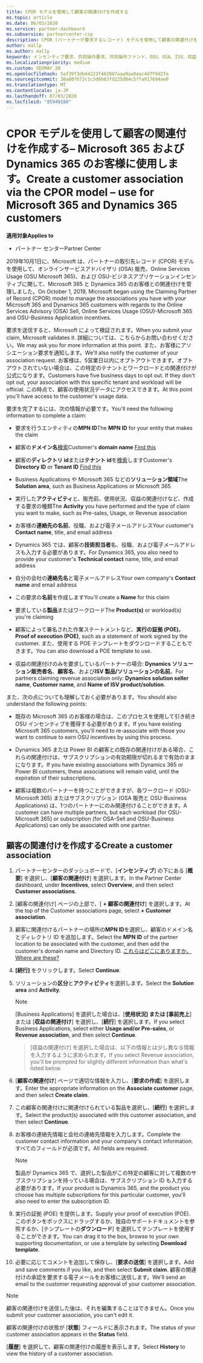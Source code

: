 ```yaml
---
title: CPOR モデルを使用して顧客の関連付けを作成する
ms.topic: article
ms.date: 06/03/2020
ms.service: partner-dashboard
ms.subservice: partnercenter-csp
description: CPOR (パートナーが要求するレコード) モデルを使用して顧客の関連付けを作成します。 Microsoft 365 と Dynamics 365 の顧客の売上、使用状況、& インセンティブを管理するのに役立ちます。
author: mallp
ms.author: mallp
keywords: インセンティブ要求、共同操作要求、共同操作ファンド、OSU、OSA、ISV、収益関連
ms.localizationpriority: medium
ms.custom: SEOMAY.20
ms.openlocfilehash: 5af39f3dbd4223f462807aaa9aa8eac4d7f9d2fe
ms.sourcegitcommit: 36a60f672c1c3d6b63fd225d04c5ffa917694ae0
ms.translationtype: MT
ms.contentlocale: ja-JP
ms.lasthandoff: 07/03/2020
ms.locfileid: "85949180"
---
```

# <a name="create-a-customer-association-via-the-cpor-model--use-for-microsoft-365-and-dynamics-365-customers"></a><span data-ttu-id="526e7-105">CPOR モデルを使用して顧客の関連付けを作成する– Microsoft 365 および Dynamics 365 のお客様に使用します。</span><span class="sxs-lookup"><span data-stu-id="526e7-105">Create a customer association via the CPOR model – use for Microsoft 365 and Dynamics 365 customers</span></span>

<span data-ttu-id="526e7-106">**適用対象**</span><span class="sxs-lookup"><span data-stu-id="526e7-106">**Applies to**</span></span>

- <span data-ttu-id="526e7-107">パートナー センター</span><span class="sxs-lookup"><span data-stu-id="526e7-107">Partner Center</span></span>

<span data-ttu-id="526e7-108">2019年10月1日に、Microsoft は、パートナーの取引先レコード (CPOR) モデルを使用して、オンラインサービスアドバイザリ (OSA) 販売、Online Services Usage (OSU Microsoft 365)、および OSU-ビジネスアプリケーションインセンティブに関して、Microsoft 365 と Dynamics 365 のお客様との関連付けを管理しました。</span><span class="sxs-lookup"><span data-stu-id="526e7-108">On October 1, 2019, Microsoft began using the Claiming Partner of Record (CPOR) model to manage the associations you have with your Microsoft 365 and Dynamics 365 customers with regards to the Online Services Advisory (OSA) Sell, Online Services Usage (OSU)-Microsoft 365 and OSU-Business Application incentives.</span></span>

<span data-ttu-id="526e7-109">要求を送信すると、Microsoft によって検証されます。</span><span class="sxs-lookup"><span data-stu-id="526e7-109">When you submit your claim, Microsoft validates it.</span></span> <span data-ttu-id="526e7-110">詳細については、こちらからお問い合わせください。</span><span class="sxs-lookup"><span data-stu-id="526e7-110">We may ask you for more information at this point.</span></span> <span data-ttu-id="526e7-111">また、お客様にアソシエーション要求を通知します。</span><span class="sxs-lookup"><span data-stu-id="526e7-111">We'll also notify the customer of your association request.</span></span> <span data-ttu-id="526e7-112">お客様は、5営業日以内にオプトアウトできます。オプトアウトされていない場合は、この特定のテナントとワークロードとの関連付けが公式になります。</span><span class="sxs-lookup"><span data-stu-id="526e7-112">Customers have five business days to opt out. If they don't opt out, your association with this specific tenant and workload will be official.</span></span> <span data-ttu-id="526e7-113">この時点で、顧客の使用状況データにアクセスできます。</span><span class="sxs-lookup"><span data-stu-id="526e7-113">At this point you'll have access to the customer's usage data.</span></span> 

<span data-ttu-id="526e7-114">要求を完了するには、次の情報が必要です。</span><span class="sxs-lookup"><span data-stu-id="526e7-114">You'll need the following information to complete a claim:</span></span>

- <span data-ttu-id="526e7-115">要求を行うエンティティの**MPN ID**</span><span class="sxs-lookup"><span data-stu-id="526e7-115">The **MPN ID** for your entity that makes the claim</span></span>

- <span data-ttu-id="526e7-116">顧客の**ドメイン名**[検索](https://docs.microsoft.com/partner-center/find-customer-domain-name)</span><span class="sxs-lookup"><span data-stu-id="526e7-116">Customer's **domain name** [Find this](https://docs.microsoft.com/partner-center/find-customer-domain-name)</span></span>

- <span data-ttu-id="526e7-117">顧客の**ディレクトリ id**または**テナント id**を[検索](https://docs.microsoft.com/partner-center/find-customer-domain-name)します</span><span class="sxs-lookup"><span data-stu-id="526e7-117">Customer's **Directory ID** or **Tenant ID** [Find this](https://docs.microsoft.com/partner-center/find-customer-domain-name)</span></span>

- <span data-ttu-id="526e7-118">Business Applications や Microsoft 365 などの**ソリューション領域**</span><span class="sxs-lookup"><span data-stu-id="526e7-118">The **Solution area**, such as Business Applications or Microsoft 365</span></span>

- <span data-ttu-id="526e7-119">実行した**アクティビティ**と、販売前、使用状況、収益の関連付けなど、作成する要求の種類</span><span class="sxs-lookup"><span data-stu-id="526e7-119">The **Activity** you have performed and the type of claim you want to make, such as Pre-sales, Usage, or Revenue association</span></span>

- <span data-ttu-id="526e7-120">お客様の**連絡先の名前**、役職、および電子メールアドレス</span><span class="sxs-lookup"><span data-stu-id="526e7-120">Your customer's **Contact name**, title, and email address</span></span>

- <span data-ttu-id="526e7-121">Dynamics 365 では、顧客の**技術担当者**名、役職、および電子メールアドレスも入力する必要があります。</span><span class="sxs-lookup"><span data-stu-id="526e7-121">For Dynamics 365, you also need to provide your customer's **Technical contact** name, title, and email address</span></span>

- <span data-ttu-id="526e7-122">自分の会社の**連絡先名**と電子メールアドレス</span><span class="sxs-lookup"><span data-stu-id="526e7-122">Your own company's **Contact name** and email address</span></span>

- <span data-ttu-id="526e7-123">この要求の**名前**を作成します</span><span class="sxs-lookup"><span data-stu-id="526e7-123">You'll create a **Name** for this claim</span></span>

- <span data-ttu-id="526e7-124">要求している**製品**またはワークロード</span><span class="sxs-lookup"><span data-stu-id="526e7-124">The **Product(s)** or workload(s) you're claiming</span></span>

- <span data-ttu-id="526e7-125">顧客によって署名された作業ステートメントなど、**実行の証拠 (POE)**。</span><span class="sxs-lookup"><span data-stu-id="526e7-125">**Proof of execution (POE)**, such as a statement of work signed by the customer.</span></span> <span data-ttu-id="526e7-126">また、使用する POE テンプレートをダウンロードすることもできます。</span><span class="sxs-lookup"><span data-stu-id="526e7-126">You can also download a POE template to use.</span></span>

- <span data-ttu-id="526e7-127">収益の関連付けのみを要求しているパートナーの場合: **Dynamics ソリューション販売者名**、**顧客名**、および**ISV 製品/ソリューションの名前**。</span><span class="sxs-lookup"><span data-stu-id="526e7-127">For partners claiming revenue association only: **Dynamics solution seller name**, **Customer name**, and **Name of ISV product/solution**.</span></span> 

<span data-ttu-id="526e7-128">また、次の点についても理解しておく必要があります。</span><span class="sxs-lookup"><span data-stu-id="526e7-128">You should also understand the following points:</span></span>

- <span data-ttu-id="526e7-129">既存の Microsoft 365 のお客様の場合は、このプロセスを使用して引き続き OSU インセンティブを獲得する必要があります。</span><span class="sxs-lookup"><span data-stu-id="526e7-129">If you have existing Microsoft 365 customers, you'll need to re-associate with those you want to continue to earn OSU incentives by using this process.</span></span>

- <span data-ttu-id="526e7-130">Dynamics 365 または Power BI の顧客との既存の関連付けがある場合、これらの関連付けは、サブスクリプションの有効期限が切れるまで有効のままになります。</span><span class="sxs-lookup"><span data-stu-id="526e7-130">If you have existing associations with Dynamics 365 or Power BI customers, these associations will remain valid, until the expiration of their subscriptions.</span></span>

- <span data-ttu-id="526e7-131">顧客は複数のパートナーを持つことができますが、各ワークロード (OSU-Microsoft 365) またはサブスクリプション (OSA 販売と OSU-Business Applications) は、1つのパートナーにのみ関連付けることができます。</span><span class="sxs-lookup"><span data-stu-id="526e7-131">A customer can have multiple partners, but each workload (for OSU-Microsoft 365) or subscription (for OSA-Sell and OSU-Business Applications) can only be associated with one partner.</span></span>

## <a name="create-a-customer-association"></a><span data-ttu-id="526e7-132">顧客の関連付けを作成する</span><span class="sxs-lookup"><span data-stu-id="526e7-132">Create a customer association</span></span>

1. <span data-ttu-id="526e7-133">パートナーセンターのダッシュボードで、[**インセンティブ**] の下にある [**概要**] を選択し、[**顧客の関連付け**] を選択します。</span><span class="sxs-lookup"><span data-stu-id="526e7-133">In the Partner Center dashboard, under **Incentives**, select **Overview**, and then select **Customer associations**.</span></span> 

2. <span data-ttu-id="526e7-134">[顧客の関連付け] ページの上部で、[ **+ 顧客の関連付け**] を選択します。</span><span class="sxs-lookup"><span data-stu-id="526e7-134">At the top of the Customer associations page, select **+ Customer association**.</span></span>

3. <span data-ttu-id="526e7-135">顧客に関連付けるパートナーの場所の**MPN ID**を選択し、顧客のドメイン名とディレクトリ ID を追加します。</span><span class="sxs-lookup"><span data-stu-id="526e7-135">Select the **MPN ID** of the partner location to be associated with the customer, and then add the customer's domain name and Directory ID.</span></span> [<span data-ttu-id="526e7-136">これらはどこにありますか。</span><span class="sxs-lookup"><span data-stu-id="526e7-136">Where are these?</span></span>](https://docs.microsoft.com/partner-center/find-customer-domain-name)

4. <span data-ttu-id="526e7-137">**[続行]** をクリックします。</span><span class="sxs-lookup"><span data-stu-id="526e7-137">Select **Continue**.</span></span>

5. <span data-ttu-id="526e7-138">ソリューションの**区分**と**アクティビティ**を選択します。</span><span class="sxs-lookup"><span data-stu-id="526e7-138">Select the **Solution area** and **Activity**.</span></span> 

   >[!Note]
   >
   ><span data-ttu-id="526e7-139">[Business Applications] を選択した場合は、[**使用状況] または [事前売上**] または [**収益の関連付け**] を選択し、[**続行**] を選択します。</span><span class="sxs-lookup"><span data-stu-id="526e7-139">If you select Business Applications, select either **Usage and/or Pre-sales**, or **Revenue association**, and then select **Continue**.</span></span> 

   ><span data-ttu-id="526e7-140">[収益の関連付け] を選択した場合は、以下の情報とは少し異なる情報を入力するように求められます。</span><span class="sxs-lookup"><span data-stu-id="526e7-140">If you select Revenue association, you'll be prompted for slightly different information than what's listed below.</span></span>

6. <span data-ttu-id="526e7-141">[**顧客の関連付け**] ページで適切な情報を入力し、[**要求の作成**] を選択します。</span><span class="sxs-lookup"><span data-stu-id="526e7-141">Enter the appropriate information on the **Associate customer** page, and then select **Create claim**.</span></span>

7. <span data-ttu-id="526e7-142">この顧客の関連付けに関連付けられている製品を選択し、[**続行**] を選択します。</span><span class="sxs-lookup"><span data-stu-id="526e7-142">Select the product(s) associated with this customer association, and then select **Continue**.</span></span>

8. <span data-ttu-id="526e7-143">お客様の連絡先情報と会社の連絡先情報を入力します。</span><span class="sxs-lookup"><span data-stu-id="526e7-143">Complete the customer contact information and your company's contact information.</span></span> <span data-ttu-id="526e7-144">すべてのフィールドが必須です。</span><span class="sxs-lookup"><span data-stu-id="526e7-144">All fields are required.</span></span> 

   >[!NOTE]
   ><span data-ttu-id="526e7-145">製品が Dynamics 365 で、選択した製品がこの特定の顧客に対して複数のサブスクリプションを持っている場合は、サブスクリプション ID も入力する必要があります。</span><span class="sxs-lookup"><span data-stu-id="526e7-145">If your product is Dynamics 365, and the product you choose has multiple subscriptions for this particular customer, you'll also need to enter the subscription ID.</span></span>

9. <span data-ttu-id="526e7-146">実行の証拠 (POE) を提供します。</span><span class="sxs-lookup"><span data-stu-id="526e7-146">Supply your proof of execution (POE).</span></span> <span data-ttu-id="526e7-147">このボタンをボックスにドラッグするか、独自のサポートドキュメントを参照するか、[テンプレートの**ダウンロード**] を選択してテンプレートを使用することができます。</span><span class="sxs-lookup"><span data-stu-id="526e7-147">You can drag it to the box, browse to your own supporting documentation, or use a template by selecting **Download template**.</span></span> 

10. <span data-ttu-id="526e7-148">必要に応じてコメントを追加して保存し、[**要求の送信**] を選択します。</span><span class="sxs-lookup"><span data-stu-id="526e7-148">Add and save comments if you like, and then select **Submit claim**.</span></span> <span data-ttu-id="526e7-149">顧客の関連付けの承認を要求する電子メールをお客様に送信します。</span><span class="sxs-lookup"><span data-stu-id="526e7-149">We'll send an email to the customer requesting approval of your customer association.</span></span>

   >[!NOTE]
   ><span data-ttu-id="526e7-150">顧客の関連付けを送信した後は、それを編集することはできません。</span><span class="sxs-lookup"><span data-stu-id="526e7-150">Once you submit your customer association, you can't edit it.</span></span>

<span data-ttu-id="526e7-151">顧客の関連付けの状態が [**状態**] フィールドに表示されます。</span><span class="sxs-lookup"><span data-stu-id="526e7-151">The status of your customer association appears in the **Status** field.</span></span>

<span data-ttu-id="526e7-152">[**履歴**] を選択して、顧客の関連付けの履歴を表示します。</span><span class="sxs-lookup"><span data-stu-id="526e7-152">Select **History** to view the history of a customer association.</span></span>
